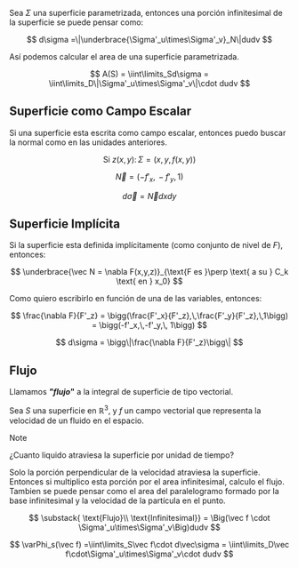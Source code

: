 Sea $\Sigma$ una superficie parametrizada, entonces una porción infinitesimal de la superficie se puede pensar como:

$$
d\sigma =\|\underbrace{\Sigma'_u\times\Sigma'_v}_N\|dudv
$$

Así podemos calcular el area de una superficie parametrizada.

$$
A(S) = \iint\limits_Sd\sigma = \iint\limits_D\|\Sigma'_u\times\Sigma'_v\|\cdot dudv
$$

## Superficie como Campo Escalar

Si una superficie esta escrita como campo escalar, entonces puedo buscar la normal como en las unidades anteriores.

$$
\text{Si }z(x,y):\,\Sigma = (x,y,f(x,y))
$$

$$
\vec N = (-f'_x,\,-f'_y,\,1)
$$

$$
d\vec\sigma = \vec Ndxdy
$$

## Superficie Implícita

Si la superficie esta definida implícitamente (como conjunto de nivel de $F$), entonces:

$$
\underbrace{\vec N = \nabla F(x,y,z)}_{\text{F es }\perp \text{ a su } C_k \text{ en } x_0}
$$

Como quiero escribirlo en función de una de las variables, entonces:

$$
\frac{\nabla F}{F'_z} = \bigg(\frac{F'_x}{F'_z},\,\frac{F'_y}{F'_z},\,1\bigg) = \bigg(-f'_x,\,-f'_y,\, 1\bigg)
$$

$$
d\sigma = \bigg\|\frac{\nabla F}{F'_z}\bigg\|
$$

## Flujo

Llamamos ***"flujo*"** a la integral de superficie de tipo vectorial.

Sea $S$ una superficie en $\mathbb{R}^3$, y $f$ un campo vectorial que representa la velocidad de un fluido en el espacio.

> [!note]
> ¿Cuanto liquido atraviesa la superficie por unidad de tiempo?

Solo la porción perpendicular de la velocidad atraviesa la superficie. Entonces si multiplico esta porción por el area infinitesimal, calculo el flujo. Tambien se puede pensar como el area del paralelogramo formado por la base infinitesimal y la velocidad de la partícula en el punto.

$$
\substack{
\text{Flujo}\\
\text{Infinitesimal}} = \Big(\vec f \cdot \Sigma'_u\times\Sigma'_v\Big)dudv
$$

$$
\varPhi_s(\vec f) =\iint\limits_S\vec f\cdot d\vec\sigma = \iint\limits_D\vec f\cdot\Sigma'_u\times\Sigma'_v\cdot dudv
$$
